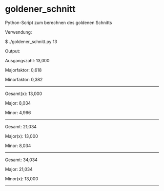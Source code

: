 # goldener_schnitt
Python-Script zum berechnen des goldenen Schnitts

Verwendung:

$ ./goldener_schnitt.py 13

Output:

Ausgangszahl:        13,000

Majorfaktor:          0,618

Minorfaktor:          0,382

----------------------------


Gesamt(x):           13,000

Major:                8,034

Minor:                4,966

---------------------------- 


Gesamt:              21,034

Major(x):            13,000

Minor:                8,034

---------------------------- 


Gesamt:              34,034

Major:               21,034

Minor(x):            13,000

---------------------------- 

